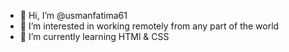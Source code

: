 - 👋 Hi, I’m @usmanfatima61
- 👀 I’m interested in working remotely from any part of the world
- 🌱 I’m currently learning HTMl & CSS



<!---
usmanfatima61/usmanfatima61 is a ✨ special ✨ repository because its `README.md` (this file) appears on your GitHub profile.
You can click the Preview link to take a look at your changes.
--->
